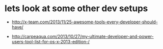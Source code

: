 # lets look at some other dev setups

- http://x-team.com/2013/11/25-awesome-tools-every-developer-should-have/

- http://carpeaqua.com/2013/10/27/my-ultimate-developer-and-power-users-tool-list-for-os-x-2013-edition-/




